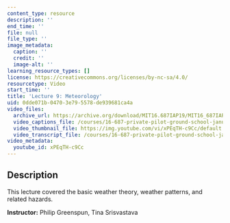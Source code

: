 ```yaml
---
content_type: resource
description: ''
end_time: ''
file: null
file_type: ''
image_metadata:
  caption: ''
  credit: ''
  image-alt: ''
learning_resource_types: []
license: https://creativecommons.org/licenses/by-nc-sa/4.0/
resourcetype: Video
start_time: ''
title: 'Lecture 9: Meteorology'
uid: 0dde071b-0470-3e79-5578-de939681ca4a
video_files:
  archive_url: https://archive.org/download/MIT16.687IAP19/MIT16_687IAP19_lec09_300k.mp4
  video_captions_file: /courses/16-687-private-pilot-ground-school-january-iap-2019/9db938a5a80b5e8d9c8982cdef8ca99f_xPEqTH-c9Cc.vtt
  video_thumbnail_file: https://img.youtube.com/vi/xPEqTH-c9Cc/default.jpg
  video_transcript_file: /courses/16-687-private-pilot-ground-school-january-iap-2019/c8704ca695b1d6a45a25e67b8095f6e2_xPEqTH-c9Cc.pdf
video_metadata:
  youtube_id: xPEqTH-c9Cc
---
```


Description
-----------

This lecture covered the basic weather theory, weather patterns, and related hazards.

**Instructor:** Philip Greenspun, Tina Srisvastava


